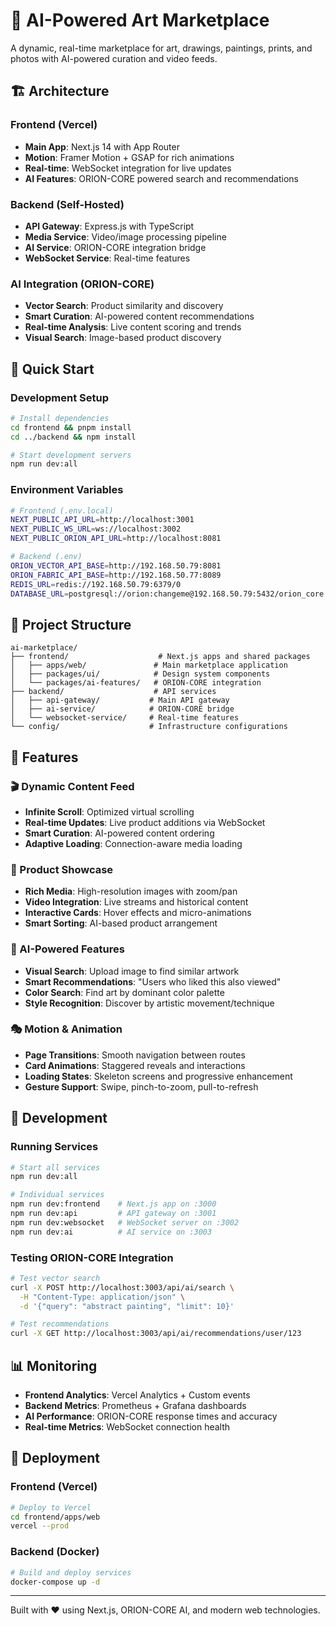 # 🎨 AI-Powered Art Marketplace

A dynamic, real-time marketplace for art, drawings, paintings, prints, and photos with AI-powered curation and video feeds.

## 🏗️ Architecture

### Frontend (Vercel)
- **Main App**: Next.js 14 with App Router
- **Motion**: Framer Motion + GSAP for rich animations
- **Real-time**: WebSocket integration for live updates
- **AI Features**: ORION-CORE powered search and recommendations

### Backend (Self-Hosted)
- **API Gateway**: Express.js with TypeScript
- **Media Service**: Video/image processing pipeline
- **AI Service**: ORION-CORE integration bridge
- **WebSocket Service**: Real-time features

### AI Integration (ORION-CORE)
- **Vector Search**: Product similarity and discovery
- **Smart Curation**: AI-powered content recommendations
- **Real-time Analysis**: Live content scoring and trends
- **Visual Search**: Image-based product discovery

## 🚀 Quick Start

### Development Setup
```bash
# Install dependencies
cd frontend && pnpm install
cd ../backend && npm install

# Start development servers
npm run dev:all
```

### Environment Variables
```bash
# Frontend (.env.local)
NEXT_PUBLIC_API_URL=http://localhost:3001
NEXT_PUBLIC_WS_URL=ws://localhost:3002
NEXT_PUBLIC_ORION_API_URL=http://localhost:8081

# Backend (.env)
ORION_VECTOR_API_BASE=http://192.168.50.79:8081
ORION_FABRIC_API_BASE=http://192.168.50.77:8089
REDIS_URL=redis://192.168.50.79:6379/0
DATABASE_URL=postgresql://orion:changeme@192.168.50.79:5432/orion_core
```

## 📁 Project Structure

```
ai-marketplace/
├── frontend/                    # Next.js apps and shared packages
│   ├── apps/web/               # Main marketplace application
│   ├── packages/ui/            # Design system components
│   └── packages/ai-features/   # ORION-CORE integration
├── backend/                    # API services
│   ├── api-gateway/           # Main API gateway
│   ├── ai-service/            # ORION-CORE bridge
│   └── websocket-service/     # Real-time features
└── config/                    # Infrastructure configurations
```

## 🎯 Features

### 🎬 Dynamic Content Feed
- **Infinite Scroll**: Optimized virtual scrolling
- **Real-time Updates**: Live product additions via WebSocket
- **Smart Curation**: AI-powered content ordering
- **Adaptive Loading**: Connection-aware media loading

### 🎨 Product Showcase
- **Rich Media**: High-resolution images with zoom/pan
- **Video Integration**: Live streams and historical content
- **Interactive Cards**: Hover effects and micro-animations
- **Smart Sorting**: AI-based product arrangement

### 🧠 AI-Powered Features
- **Visual Search**: Upload image to find similar artwork
- **Smart Recommendations**: "Users who liked this also viewed"
- **Color Search**: Find art by dominant color palette
- **Style Recognition**: Discover by artistic movement/technique

### 🎭 Motion & Animation
- **Page Transitions**: Smooth navigation between routes
- **Card Animations**: Staggered reveals and interactions
- **Loading States**: Skeleton screens and progressive enhancement
- **Gesture Support**: Swipe, pinch-to-zoom, pull-to-refresh

## 🔧 Development

### Running Services
```bash
# Start all services
npm run dev:all

# Individual services
npm run dev:frontend    # Next.js app on :3000
npm run dev:api         # API gateway on :3001
npm run dev:websocket   # WebSocket server on :3002
npm run dev:ai          # AI service on :3003
```

### Testing ORION-CORE Integration
```bash
# Test vector search
curl -X POST http://localhost:3003/api/ai/search \
  -H "Content-Type: application/json" \
  -d '{"query": "abstract painting", "limit": 10}'

# Test recommendations
curl -X GET http://localhost:3003/api/ai/recommendations/user/123
```

## 📊 Monitoring

- **Frontend Analytics**: Vercel Analytics + Custom events
- **Backend Metrics**: Prometheus + Grafana dashboards
- **AI Performance**: ORION-CORE response times and accuracy
- **Real-time Metrics**: WebSocket connection health

## 🚢 Deployment

### Frontend (Vercel)
```bash
# Deploy to Vercel
cd frontend/apps/web
vercel --prod
```

### Backend (Docker)
```bash
# Build and deploy services
docker-compose up -d
```

---

Built with ❤️ using Next.js, ORION-CORE AI, and modern web technologies.
